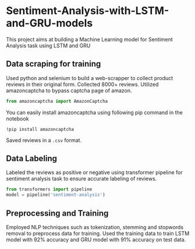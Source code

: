 # Sentiment-Analysis-with-LSTM-and-GRU-models
This project aims at building a Machine Learning model for Sentiment Analysis task using LSTM and GRU 

## Data scraping for training
Used python and selenium to build a web-scrapper to collect product reviews in their original form. Collected 8000+ reviews.
Utilized amazoncaptcha to bypass captcha page of amazon.

```python
from amazoncaptcha import AmazonCaptcha
``` 

You can easily install amazoncaptcha using following pip command in the notebook

```notebook
!pip install amazoncaptcha
```

Saved reviews in a ```.csv``` format.

## Data Labeling
Labeled the reviews as positive or negative using transformer pipeline for sentiment analysis task to ensure accurate labeling of reviews.

```python
from transformers import pipeline
model = pipeline('sentiment-analysis')
```

## Preprocessing and Training
Employed NLP techniques such as tokenization, stemming and stopwords removal to preprocess data for training.
Used the training data to train LSTM model with 92% accuracy and GRU model with 91% accuracy on test data.
